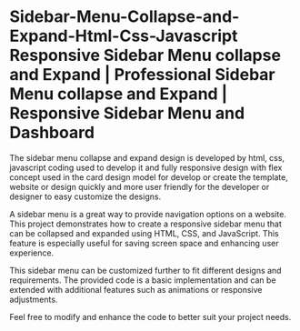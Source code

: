 # Sidebar-Menu-Collapse-and-Expand-Html-Css-Javascript Responsive Sidebar Menu collapse and Expand | Professional Sidebar Menu collapse and Expand | Responsive Sidebar Menu and Dashboard
The  sidebar menu collapse and expand design is developed by html, css, javascript coding used to develop it and fully responsive design with flex concept used in the card design model for develop or create the template, website or design quickly and more user friendly for the developer or designer to easy customize the designs.


A sidebar menu is a great way to provide navigation options on a website. This project demonstrates how to create a responsive sidebar menu that can be collapsed and expanded using HTML, CSS, and JavaScript. This feature is especially useful for saving screen space and enhancing user experience.


This sidebar menu can be customized further to fit different designs and requirements. The provided code is a basic implementation and can be extended with additional features such as animations or responsive adjustments.

Feel free to modify and enhance the code to better suit your project needs.
